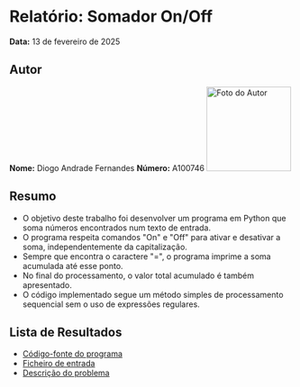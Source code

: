 # Relatório: Somador On/Off

**Data:** 13 de fevereiro de 2025  

## Autor  
**Nome:** Diogo Andrade Fernandes 
**Número:** A100746
<img src="./imgs/foto.jpg" alt="Foto do Autor" width="150px">

## Resumo  
- O objetivo deste trabalho foi desenvolver um programa em Python que soma números encontrados num texto de entrada.  
- O programa respeita comandos "On" e "Off" para ativar e desativar a soma, independentemente da capitalização.  
- Sempre que encontra o caractere "=", o programa imprime a soma acumulada até esse ponto.  
- No final do processamento, o valor total acumulado é também apresentado.  
- O código implementado segue um método simples de processamento sequencial sem o uso de expressões regulares.  

## Lista de Resultados  
- [Código-fonte do programa](SomadorOnOff.py)  
- [Ficheiro de entrada](input.txt)  
- [Descrição do problema](tpc1.pdf)  
